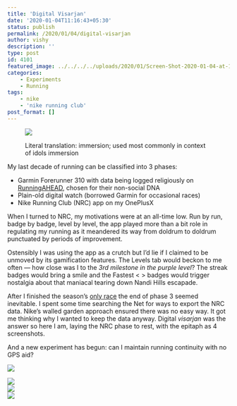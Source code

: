 ```yaml
---
title: 'Digital Visarjan'
date: '2020-01-04T11:16:43+05:30'
status: publish
permalink: /2020/01/04/digital-visarjan
author: vishy
description: ''
type: post
id: 4101
featured_image: ../../../../uploads/2020/01/Screen-Shot-2020-01-04-at-11.09.48-AM.png
categories: 
    - Experiments
    - Running
tags:
    - nike
    - 'nike running club'
post_format: []
---
```

<figure class="wp-block-image size-large">

![](../../../../uploads/2020/01/Screen-Shot-2020-01-02-at-10.06.15-PM.png)
<figcaption>Literal translation: immersion; used most commonly in context of idols immersion</figcaption></figure>My last decade of running can be classified into 3 phases:

- Garmin Forerunner 310 with data being logged religiously on [RunningAHEAD](https://www.runningahead.com/), chosen for their non-social DNA
- Plain-old digital watch (borrowed Garmin for occasional races)
- Nike Running Club (NRC) app on my OnePlusX

When I turned to NRC, my motivations were at an all-time low. Run by run, badge by badge, level by level, the app played more than a bit role in regulating my running as it meandered its way from doldrum to doldrum punctuated by periods of improvement.

Ostensibly I was using the app as a crutch but I’d lie if I claimed to be unmoved by its gamification features. The Levels tab would beckon to me often — how close was I to the *3rd milestone in the purple level*? The streak badges would bring a smile and the Fastest &lt; &gt; badges would trigger nostalgia about that maniacal tearing down Nandi Hills escapade.

After I finished the season’s [only race](http://www.ulaar.com/2019/10/05/heads-i-win-tails-i-dont-lose/) the end of phase 3 seemed inevitable. I spent some time searching the Net for ways to export the NRC data. Nike’s walled garden approach ensured there was no easy way. It got me thinking why I wanted to keep the data anyway. Digital *visarjan* was the answer so here I am, laying the NRC phase to rest, with the epitaph as 4 screenshots.

And a new experiment has begun: can I maintain running continuity with no GPS aid?

![](../../../../uploads/2020/01/Screenshot_20200101-220452-1.png)<div class="wp-block-image">![](../../../../uploads/2020/01/Screenshot_20200101-220516.png)</div><div class="wp-block-image">![](../../../../uploads/2020/01/Screenshot_20200101-220541.png)</div>![](../../../../uploads/2020/01/Screenshot_20200101-220553.png)